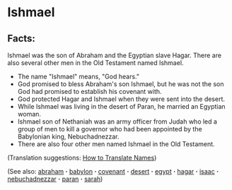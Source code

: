 # Ishmael #

## Facts: ##

Ishmael was the son of Abraham and the Egyptian slave Hagar. There are also several other men in the Old Testament named Ishmael.

* The name "Ishmael" means, "God hears."
* God promised to bless Abraham's son Ishmael, but he was not the son God had promised to establish his covenant with.
* God protected Hagar and Ishmael when they were sent into the desert.
* While Ishmael was living in the desert of Paran, he married an Egyptian woman.
* Ishmael son of Nethaniah was an army officer from Judah who led a group of men to kill a governor who had been appointed by the Babylonian king, Nebuchadnezzar.
* There are also four other men named Ishmael in the Old Testament.

(Translation suggestions: [How to Translate Names](https://git.door43.org/Door43/en-ta-translate-vol1/src/master/content/translate_names.md))

(See also: [abraham](../other/abraham.md) **·** [babylon](../other/babylon.md) **·** [covenant](../kt/covenant.md) **·** [desert](../other/desert.md) **·** [egypt](../other/egypt.md) **·** [hagar](../other/hagar.md) **·** [isaac](../other/isaac.md) **·** [nebuchadnezzar](../other/nebuchadnezzar.md) **·** [paran](../other/paran.md) **·** [sarah](../other/sarah.md))

## 